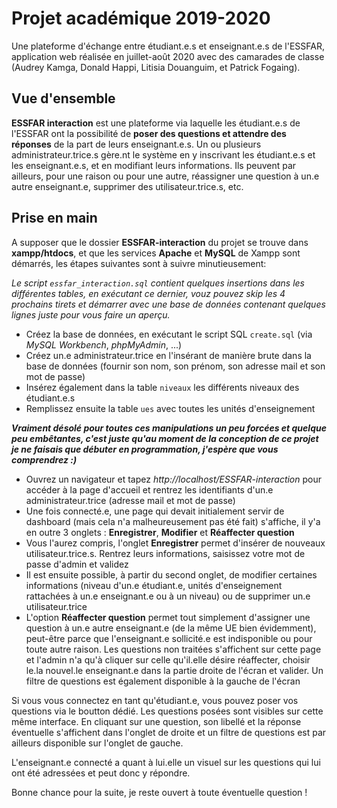 # Projet académique 2019-2020
Une plateforme d'échange entre étudiant.e.s et enseignant.e.s de l'ESSFAR, application web réalisée en juillet-août 2020 avec des camarades de classe (Audrey Kamga, Donald Happi, Litisia Douanguim, et Patrick Fogaing).

## Vue d'ensemble
**ESSFAR interaction** est une plateforme via laquelle les étudiant.e.s de l'ESSFAR ont la possibilité de **poser des questions et attendre des réponses** de la part de leurs enseignant.e.s. Un ou plusieurs administrateur.trice.s gère.nt le système en y inscrivant les étudiant.e.s et les enseignant.e.s, et en modifiant leurs informations. Ils peuvent par ailleurs, pour une raison ou pour une autre, réassigner une question à un.e autre enseignant.e, supprimer des utilisateur.trice.s, etc.

## Prise en main
A supposer que le dossier **ESSFAR-interaction** du projet se trouve dans **xampp/htdocs**, et que les services **Apache** et **MySQL** de Xampp sont démarrés, les étapes suivantes sont à suivre minutieusement:

*Le script `essfar_interaction.sql` contient quelques insertions dans les différentes tables, en exécutant ce dernier, vouz pouvez skip les 4 prochains tirets et démarrer avec une base de données contenant quelques lignes juste pour vous faire un aperçu.*

- Créez la base de données, en exécutant le script SQL `create.sql` (via *MySQL Workbench*, *phpMyAdmin*, ...)
- Créez un.e administrateur.trice en l'insérant de manière brute dans la base de données (fournir son nom, son prénom, son adresse mail et son mot de passe)
- Insérez également dans la table `niveaux` les différents niveaux des étudiant.e.s
- Remplissez ensuite la table `ues` avec toutes les unités d'enseignement

***Vraiment désolé pour toutes ces manipulations un peu forcées et quelque peu embêtantes, c'est juste qu'au moment de la conception de ce projet je ne faisais que débuter en programmation, j'espère que vous comprendrez :)***

- Ouvrez un navigateur et tapez *http://localhost/ESSFAR-interaction* pour accéder à la page d'accueil et rentrez les identifiants d'un.e administrateur.trice (adresse mail et mot de passe)
- Une fois connecté.e, une page qui devait initialement servir de dashboard (mais cela n'a malheureusement pas été fait) s'affiche, il y'a en outre 3 onglets : **Enregistrer**, **Modifier** et **Réaffecter question**
- Vous l'aurez compris, l'onglet **Enregistrer** permet d'insérer de nouveaux utilisateur.trice.s. Rentrez leurs informations, saisissez votre mot de passe d'admin et validez
- Il est ensuite possible, à partir du second onglet, de modifier certaines informations (niveau d'un.e étudiant.e, unités d'enseignement rattachées à un.e enseignant.e ou à un niveau) ou de supprimer un.e utilisateur.trice
- L'option **Réaffecter question** permet tout simplement d'assigner une question à un.e autre enseignant.e (de la même UE bien évidemment), peut-être parce que l'enseignant.e sollicité.e est indisponible ou pour toute autre raison. Les questions non traitées s'affichent sur cette page et l'admin n'a qu'à cliquer sur celle qu'il.elle désire réaffecter, choisir le.la nouvel.le enseignant.e dans la partie droite de l'écran et valider. Un filtre de questions est également disponible à la gauche de l'écran

Si vous vous connectez en tant qu'étudiant.e, vous pouvez poser vos questions via le boutton dédié. Les questions posées sont visibles sur cette même interface. En cliquant sur une question, son libellé et la réponse éventuelle s'affichent dans l'onglet de droite et un filtre de questions est par ailleurs disponible sur l'onglet de gauche.

L'enseignant.e connecté a quant à lui.elle un visuel sur les questions qui lui ont été adressées et peut donc y répondre.

Bonne chance pour la suite, je reste ouvert à toute éventuelle question !
